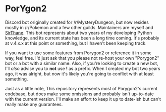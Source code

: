 # PorYgon2
Discord bot originally created for /r/MysteryDungeon, but now resides
mostly in /r/Pokemon and a few other guilds. Maintainers are myself and [SirThane](https://github.com/SirThane).
This bot represents about two years of my developing Python knowledge, and its current state has been a long time coming.
It's probably at v.4.x.x at this point or something, but I haven't been keeping track.

If you want to use some features from Porygon2 or reference it in some way, feel free.
I'd just ask that you please not re-host your own "Porygon2" bot or a bot with a similar name. Also, if you're looking to
create a new bot, I'll *also* advise you to **not** use ! as a prefix. When I created my bot two years ago, it was alright,
but now it's likely you're going to conflict with at least something.

Just as a little note, This repository represents most of Porygon2's current codebase, but does make some omissions and
probably isn't up-to-date with the current version. I'll make an effort to keep it up to date-ish but can't really make
any guarantees.